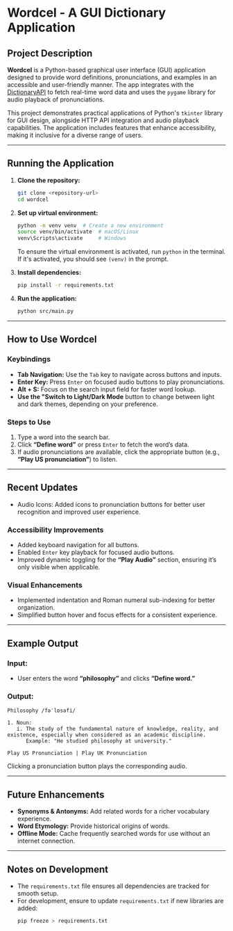 
# Wordcel - A GUI Dictionary Application

## Project Description
**Wordcel** is a Python-based graphical user interface (GUI) application designed to provide word definitions, pronunciations, and examples in an accessible and user-friendly manner. The app integrates with the [DictionaryAPI](https://dictionaryapi.dev/) to fetch real-time word data and uses the `pygame` library for audio playback of pronunciations.

This project demonstrates practical applications of Python's `tkinter` library for GUI design, alongside HTTP API integration and audio playback capabilities. The application includes features that enhance accessibility, making it inclusive for a diverse range of users.

---

## Running the Application

1. **Clone the repository:**
   ```bash
   git clone <repository-url>
   cd wordcel
   ```
2. **Set up virtual environment:**
   ```bash
   python -m venv venv  # Create a new environment
   source venv/bin/activate  # macOS/Linux
   venv\Scripts\activate     # Windows
   ```
   To ensure the virtual environment is activated, run `python` in the terminal. If it's activated, you should see `(venv)` in the prompt.

3. **Install dependencies:**
   ```bash
   pip install -r requirements.txt
   ```
3. **Run the application:**
   ```bash
   python src/main.py
   ```

---

## How to Use Wordcel

### Keybindings
- **Tab Navigation:** Use the `Tab` key to navigate across buttons and inputs.
- **Enter Key:** Press `Enter` on focused audio buttons to play pronunciations.
- **Alt + S:** Focus on the search input field for faster word lookup.
- **Use the "Switch to Light/Dark Mode** button to change between light and dark themes, depending on your preference.

### Steps to Use
1. Type a word into the search bar.
2. Click **“Define word”** or press `Enter` to fetch the word’s data.
3. If audio pronunciations are available, click the appropriate button (e.g., **“Play US pronunciation”**) to listen.

---

## Recent Updates
- Audio Icons: Added icons to pronunciation buttons for better user recognition and improved user experience.

### Accessibility Improvements
- Added keyboard navigation for all buttons.
- Enabled `Enter` key playback for focused audio buttons.
- Improved dynamic toggling for the **“Play Audio”** section, ensuring it’s only visible when applicable.

### Visual Enhancements
- Implemented indentation and Roman numeral sub-indexing for better organization.
- Simplified button hover and focus effects for a consistent experience.

---

## Example Output

### Input:
- User enters the word **“philosophy”** and clicks **“Define word.”**

### Output:
```plaintext
Philosophy /fəˈlɒsəfi/

1. Noun:
   i. The study of the fundamental nature of knowledge, reality, and existence, especially when considered as an academic discipline.
      Example: "He studied philosophy at university."

Play US Pronunciation | Play UK Pronunciation
```

Clicking a pronunciation button plays the corresponding audio.

---

## Future Enhancements

- **Synonyms & Antonyms:** Add related words for a richer vocabulary experience.
- **Word Etymology:** Provide historical origins of words.
- **Offline Mode:** Cache frequently searched words for use without an internet connection.

---

## Notes on Development

- The `requirements.txt` file ensures all dependencies are tracked for smooth setup.
- For development, ensure to update `requirements.txt` if new libraries are added:
  ```bash
  pip freeze > requirements.txt
  ```
